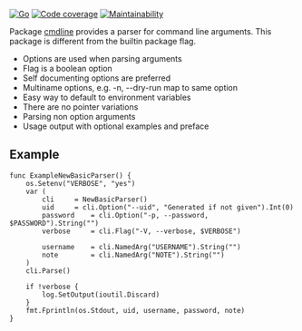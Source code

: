 <!-- Generated by doc_test.go, DO NOT EDIT! -->

[![Go](https://github.com/gregoryv/cmdline/actions/workflows/go.yml/badge.svg)](https://github.com/gregoryv/cmdline/actions/workflows/go.yml)
[![Code coverage](https://codecov.io/gh/gregoryv/cmdline/branch/master/graph/badge.svg)](https://codecov.io/gh/gregoryv/cmdline)
[![Maintainability](https://api.codeclimate.com/v1/badges/d1e0ac639370f6fc982e/maintainability)](https://codeclimate.com/github/gregoryv/cmdline/maintainability)


Package [cmdline](https://pkg.go.dev/pkg/github.com/gregoryv/cmdline) provides a parser for command line arguments.
This package is different from the builtin package flag.
- Options are used when parsing arguments
- Flag is a boolean option
- Self documenting options are preferred
- Multiname options, e.g. -n, --dry-run map to same option
- Easy way to default to environment variables
- There are no pointer variations
- Parsing non option arguments
- Usage output with optional examples and preface

## Example

    func ExampleNewBasicParser() {
    	os.Setenv("VERBOSE", "yes")
    	var (
    		cli		= NewBasicParser()
    		uid		= cli.Option("--uid", "Generated if not given").Int(0)
    		password	= cli.Option("-p, --password, $PASSWORD").String("")
    		verbose		= cli.Flag("-V, --verbose, $VERBOSE")
    
    		username	= cli.NamedArg("USERNAME").String("")
    		note		= cli.NamedArg("NOTE").String("")
    	)
    	cli.Parse()
    
    	if !verbose {
    		log.SetOutput(ioutil.Discard)
    	}
    	fmt.Fprintln(os.Stdout, uid, username, password, note)
    }

